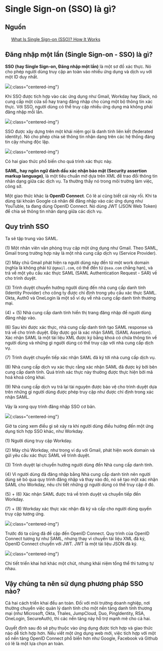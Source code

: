 # Single Sign-on (SSO) là gì?

## Nguồn

<img src="../../assets/images/bytebytego.png" width="16" height="16"/> [What Is Single Sign-on (SSO)? How It Works](https://www.youtube.com/watch?v=O1cRJWYF-g4)

## Đăng nhập một lần (Single Sign-on - SSO) là gì?

**SSO (hay Single Sign-on, Đăng nhập một lần)** là một sơ đồ xác thực. Nó cho phép người dùng truy cập an toàn vào nhiều ứng dụng và dịch vụ với một ID duy nhất. 

![](../assets/ByteByteGo/sso/figure1.png){:class="centered-img"}

Khi SSO được tích hợp vào các ứng dụng như Gmail, Workday hay Slack, nó cung cấp một cửa sổ hay trang đăng nhập cho cùng một bộ thông tin xác thực. Với SSO, người dùng có thể truy cập nhiều ứng dụng mà không phải đăng nhập mỗi lần.

![](../assets/ByteByteGo/sso/figure2.png){:class="centered-img"}

SSO được xây dựng trên một khái niệm gọi là danh tính liên kết (federated identity). Nó cho phép chia sẻ thông tin nhận dạng trên các hệ thống đáng tin cậy nhưng độc lập. 

![](../assets/ByteByteGo/sso/figure3.png){:class="centered-img"}

Có hai giao thức phổ biến cho quá trình xác thực này.

**SAML, hay ngôn ngữ đánh dấu xác nhận bảo mật (Security assertion markup language)**, là một tiêu chuẩn mở dựa trên XML để trao đổi thông tin nhân dạng giữa các dịch vụ. Ta thường thấy nó trong môi trường làm việc, công sở. 

Một giao thức khác là **OpenID Connect**. Có lẽ ai cũng biết cái này rồi. Khi ta dùng tài khoản Google cá nhân để đăng nhập vào các ứng dụng như YouTuble, ta đang dùng OpenID Connect. Nó dùng JWT (JSON Web Token) để chia sẻ thông tin nhân dạng giữa các dịch vụ.

## Quy trình SSO

Ta sẽ tập trung vào SAML.

(1) Một nhân viên văn phòng truy cập một ứng dụng như Gmail. Theo SAML, Gmail trong trường hợp này là một nhà cung cấp dịch vụ (Service Provider). 

(2) Máy chủ Gmail phát hiện ra người dùng này đến từ một work domain (nghĩa là không phải từ `@gmail.com`, có thể đến từ `@sea.com` chẳng hạn), và trả về một yêu cầu xác thực SAML (SAML Authentication Request - SAR) về cho trình duyệt. 

(3) Trình duyệt chuyển hướng người dùng đến nhà cung cấp danh tính (Identity Provider) cho công ty được chỉ định trong yêu cầu xác thực SAML. Okta, Auth0 và OneLogin là một số ví dụ về nhà cung cấp danh tính thương mại. 

(4) + (5) Nhà cung cấp danh tính hiển thị trang đăng nhập để người dùng đăng nhập vào. 

(6) Sau khi được xác thực, nhà cung cấp danh tính tạo SAML response và trả về cho trình duyệt. Đây được gọi là xác nhận SAML (SAML Assertion). Xác nhận SAML là một tài liệu XML được ký bằng khoá có chứa thông tin về người dùng và những gì người dùng có thể truy cập với nhà cung cấp dịch vụ.

(7) Trình duyệt chuyển tiếp xác nhận SAML đã ký tới nhà cung cấp dịch vụ.

(8) Nhà cung cấp dịch vụ xác thực rằng xác nhận SAML đã được ký bởi bên cung cấp danh tính. Quá trình xác thực này thường được thực hiện bởi mã hoá khoá công khai. 

(9) Nhà cung cấp dịch vụ trả lại tài nguyên được bảo vệ cho trình duyệt dựa trên những gì người dùng được phép truy cập như được chỉ định trong xác nhận SAML. 

Vậy là xong quy trình đăng nhập SSO cơ bản.

![](../assets/ByteByteGo/sso/figure4.png){:class="centered-img"}

Giờ ta cùng xem điều gì sẽ xảy ra khi người dùng điều hướng đến một ứng dụng tích hợp SSO khác, như Workday. 

(1) Người dùng truy cập Workday.

(2) Máy chủ Workday, như trong ví dụ với Gmail, phát hiện work domain và gửi yêu cầu xác thực SAML về trình duyệt. 

(3) Trình duyệt lại chuyển hướng người dùng đến Nhà cung cấp danh tính. 

(4) Vì người dùng đã đăng nhập bằng Nhà cung cấp danh tính nên người dùng sẽ bỏ qua quy trình đăng nhập và thay vào đó, nó sẽ tạo một xác nhận SAML cho Workday, nêu chi tiết những gì người dùng có thể truy cập ở đó. 

(5) + (6) Xác nhận SAML được trả về trình duyệt và chuyển tiếp đến Workday. 

(7) + (8) Workday xác thực xác nhận đã ký và cấp cho người dùng quyền truy cập tương ứng.

![](../assets/ByteByteGo/sso/figure5.png){:class="centered-img"}

Trước đó ta cũng đã đề cập đến OpenID Connect. Quy trình của OpenID Connect tương tự như SAML, nhưng thay vì chuyển tài liệu XML đã ký, OpenID Connect chuyển với JWT. JWT là một tài liệu JSON đã ký.

![](../assets/ByteByteGo/sso/figure6.png){:class="centered-img"}

Chi tiết triển khai hơi khác một chút, nhưng khái niệm tổng thể thì tương tự nhau. 

## Vậy chúng ta nên sử dụng phương pháp SSO nào?

Cả hai cách triển khai đều an toàn. Đối với môi trường doanh nghiệp, nơi thường chuyển việc quản lý danh tính cho một nền tảng danh tính thương mại (như Microsoft, Okta, Thales, JumpCloud, Duo, PingIdentity, RSA, OneLogin, SecureAuth), thì các nền tảng này hỗ trợ mạnh mẽ cho cả hai. 

Quyết định sau đó sẽ phụ thuộc vào ứng dụng được tích hợp và giao thức nào dễ tích hợp hơn. Nếu viết một ứng dụng web mới, việc tích hợp với một số nền tảng OpenID Connect phổ biến hơn như Google, Facebook và Github có lẽ là một lựa chọn an toàn.
